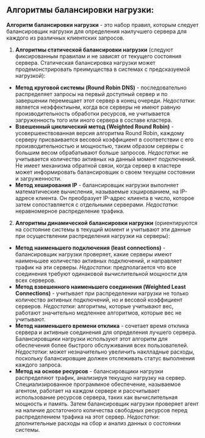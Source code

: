   ## Алгоритмы балансировки нагрузки:
  **Алгоритм балансировки нагрузки** - это набор правил, которым следует балансировщик нагрузки для определения наилучшего сервера для каждого из различных клиентских запросов. 
  
1. **Алгоритмы статической балансировки нагрузки** (следуют фиксированным правилам и не зависят от текущего состояния сервера. Статическая балансировка нагрузки может продемонстрировать преимущества в системах с предсказуемой нагрузкой): 
- **Метод круговой системы (Round Robin DNS)** - последовательно распределяет запросы на первый доступный сервер и по завершении перемещает этот сервер в конец очереди. *Недостатки*: является неэффектиынм, когда все серверы не имеют равную производительность обработки ресурсов, не учитывается загруженность того или иного сервера в составе кластера.
- **Взвешенный циклический метод (Weighted Round Robin)** - усовершенствованная версия алгоритма Round Robin, каждому серверу присваивается весовой коэффициент в соответствии с его производительностью и мощностью, таким образом серверы с большим весом обрабатывают больше запросов. *Недостатки*: не учитывается количество активных на данный момент подключений. Не имеет механизма обратной связи, когда сервер в кластере может информировать балансировщик о своем текущем состоянии и загруженности.
- **Метод хеширования IP** - балансировщик нагрузки выполняет математические вычисления, называемые хэшированием, на IP-адресе клиента. Он преобразует IP-адрес клиента в число, которое затем сопоставляется с отдельными серверами. *Недостатки*: неравномерное распределение трафика.
2. **Алгоритмы динамической балансировки нагрузки** (ориентируются на состояние системы в текущий момент и учитывают эти данные при осуществлении распределения нагрузки на серверы): 
- **Метод наименьшего подключения (least connections)** - балансировщик нагрузки проверяет, какие серверы имеют наименьшее количество активных подключений, и направляет трафик на эти серверы. *Недостатки*: предполагается что все соединения требуют одинаковой вычислительной мощности для всех серверов.
- **Метод взвешенного наименьшего соединения (Weighted Least Connections)** - учитывает при распределении нагрузки не только количество активных подключений, но и весовой коэффициент серверов. *Недостатки*: алгоритмы, которые учитывают вес, работают значительно медленнее алгоритмов, которые вес не учитывают.
- **Метод наименьшего времени отклика** - сочетает время отклика сервера и активные соединения для определения лучшего сервера. Балансировщики нагрузки используют этот алгоритм для обеспечения более быстрого обслуживания всех пользователей. *Недостатки*: может незначительно увеличить наклладные расходы, поскольку балансировщие должен отслеживать статус выполнения каждого запроса.
- **Метод на основе ресурсов** - балансировщики нагрузки распределяют трафик, анализируя текущую нагрузку на сервер. Специализированное программное обеспечение, называемое агентом, работает на каждом сервере и рассчитывает использование ресурсов сервера, таких как вычислительная мощность и память. Затем балансировщик нагрузки проверяет агент на наличие достаточного количества свободных ресурсов перед распределением трафика на этот сервер. *Недостатки*: дполнительные расходы на сбор и анализ данных о состоянии системы.





